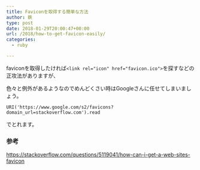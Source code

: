 ```yaml
---
title: Faviconを取得する簡単な方法
author: 鉄
type: post
date: 2018-01-29T20:00:47+00:00
url: /2018/how-to-get-favicon-easily/
categories:
  - ruby

---
```

faviconを取得したければ`<link rel="icon" href="favicon.ico">`を探すなどの正攻法がありますが、
  
色々と例外があるようなのでめんどくさい時はGoogleさんに任せてしまいましょう。

    URI('https://www.google.com/s2/favicons?domain_url=stackoverflow.com').read
    

でとれます。

### 参考

https://stackoverflow.com/questions/5119041/how-can-i-get-a-web-sites-favicon
